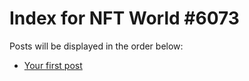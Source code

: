 # Index for NFT World #6073
Posts will be displayed in the order below:

- [Your first post](./001-first.md)

